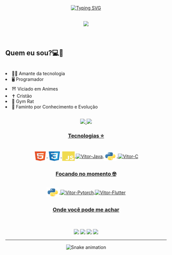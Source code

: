 <div width=100% align=center>

[![Typing SVG](https://readme-typing-svg.demolab.com?font=Poppins&weight=800&size=26&pause=1000&color=9B67F7&center=true&width=500&lines=Ol%C3%A1%2C+eu+sou+o+Vitor;(ou+voc%C3%AA+pode+me+chamar+de+Yuri);%3CE+seja+bem+vindo+ao+meu+Github%2F%3E)](https://git.io/typing-svg)

</div>

<h2 align="center">
    <img src="https://media.tenor.com/MhnpiSmBuggAAAAC/hiei-ghost-fighter.gif">
</h2> <br>



<h2 align="left">Quem eu sou?💻🔱 </h2>
<br>
<li> 
  🧑‍💻 Amante da tecnologia</li>
  <li>🖥️ Programador</br></li>
  <li>⛩️ Viciado em Animes</li>
  <li>✝️ Cristão</li>
  <li>💪 Gym Rat</li>
  <li>📕 Faminto por Conhecimento e Evolução</li>

##

<div align="center">
  <a href="https://github.com/Yuri3224">
  <img height="180em" src="https://github-readme-stats.vercel.app/api?username=Yuri3224&show_icons=true&theme=tokyonight&include_all_commits=true&count_private=true"/>
  <img height="180em" src="https://github-readme-stats.vercel.app/api/top-langs/?username=Yuri3224&layout=flex&langs_count=7&theme=tokyonight"/>
 
      
</div>
  
  <h3 align = "center"> Tecnologias ⭐ </h3>
  
  <div align = "center" style="display: inline_block"><br>
  <img align="center" alt="Vitor-HTML" height="30" width="40" src="https://raw.githubusercontent.com/devicons/devicon/master/icons/html5/html5-original.svg" title= "Html">
  <img align="center" alt="Vitor-CSS" height="30" width="40" src="https://raw.githubusercontent.com/devicons/devicon/master/icons/css3/css3-original.svg" title= "CSS">
  <img align="center" alt="Vitor-Js" height="30" width="40" src="https://raw.githubusercontent.com/devicons/devicon/master/icons/javascript/javascript-plain.svg" title= "JavaScript">
  <img align="center" alt="Vitor-Java" height="30" width="40" src="https://cdn.jsdelivr.net/gh/devicons/devicon/icons/java/java-original.svg" title= "Java">
  <img align="center" alt="Vitor-Python" height="30" width="40" src="https://raw.githubusercontent.com/devicons/devicon/master/icons/python/python-original.svg" title= "Python">
  <img align="center" alt="Vitor-C" height="30" width="40" src="https://cdn.jsdelivr.net/gh/devicons/devicon/icons/c/c-original.svg" title= "C">
      
          
</div>
  
  ##
  <h3 align = "center"> Focando no momento 🤓</h3>
  <div align = "center" style="display: inline_block"><br>
  <img align="center" alt="Vitor-Python" height="30" width="40" src="https://raw.githubusercontent.com/devicons/devicon/master/icons/python/python-original.svg" title= "Python">   
  <img align="center" alt="Vitor-Pytorch" height="30" width="40" src="https://cdn.jsdelivr.net/gh/devicons/devicon/icons/pytorch/pytorch-original.svg" title= "PyTorch">
  <img align="center" alt="Vitor-Flutter" height="30" width="40" src="https://cdn.jsdelivr.net/gh/devicons/devicon/icons/flutter/flutter-original.svg" title= "Flutter">
    </div> 
  
##
  
  <h3 align= "center"> Onde você pode me achar</h3><br>

<div align= "center" style= "display: inline_block"><br>
     <a href="https://instagram.com/yuri.mec" target="_blank"><img src="https://img.shields.io/badge/-Instagram-%23b6008b?style=for-the-badge&logo=instagram&logoColor=white" target="_blank"></a>
 <a href = "mailto:dvitor3224@gmail.com"><img src="https://img.shields.io/badge/-Gmail-%23d3403a?style=for-the-badge&logo=gmail&logoColor=white" target="_blank"></a>
 <a href="https://www.linkedin.com/in/daniel-vitor3224/" target="_blank"><img src="https://img.shields.io/badge/-LinkedIn-%230077B5?style=for-the-badge&logo=linkedin&logoColor=white" target="_blank"></a> 
 <a href="https://wa.me/5583988733210?text=Opa,%20Vitor!%20Tudo%20beleza?" target="_blank"><img src="https://img.shields.io/badge/-WhatsApp-%2325c862?style=for-the-badge&logo=whatsapp&logoColor=white" target="_blank"></a> 
       <hr/>
    
  ![Snake animation](https://github.com/Yuri3224/Yuri3224/blob/output/github-contribution-grid-snake.svg)
    </div>



    
